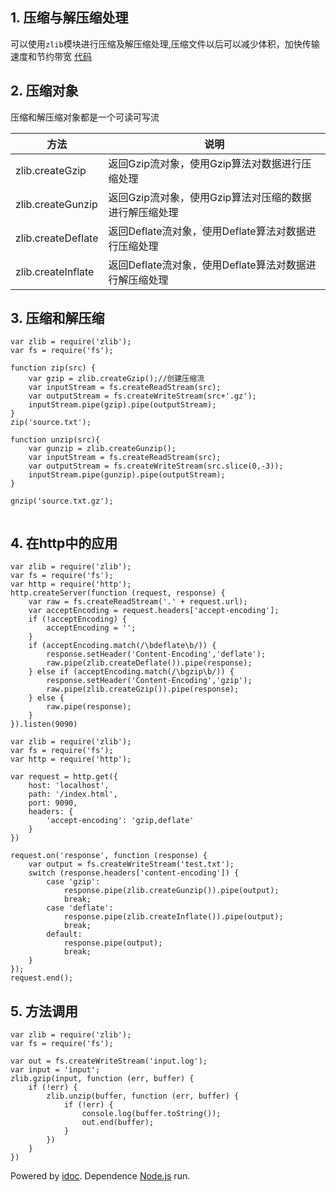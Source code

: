 ## 1\. 压缩与解压缩处理

可以使用`zlib`模块进行压缩及解压缩处理,压缩文件以后可以减少体积，加快传输速度和节约带宽 [代码](https://github.com/zhufengnodejs/static-server/tree/master/lesson/zlib)

## 2\. 压缩对象

压缩和解压缩对象都是一个可读可写流

| 方法 | 说明 |
| --- | --- |
| zlib.createGzip | 返回Gzip流对象，使用Gzip算法对数据进行压缩处理 |
| zlib.createGunzip | 返回Gzip流对象，使用Gzip算法对压缩的数据进行解压缩处理 |
| zlib.createDeflate | 返回Deflate流对象，使用Deflate算法对数据进行压缩处理 |
| zlib.createInflate | 返回Deflate流对象，使用Deflate算法对数据进行解压缩处理 |

## 3\. 压缩和解压缩

```
var zlib = require('zlib');
var fs = require('fs');

function zip(src) {
    var gzip = zlib.createGzip();//创建压缩流
    var inputStream = fs.createReadStream(src);
    var outputStream = fs.createWriteStream(src+'.gz');
    inputStream.pipe(gzip).pipe(outputStream);
}
zip('source.txt');

function unzip(src){
    var gunzip = zlib.createGunzip();
    var inputStream = fs.createReadStream(src);
    var outputStream = fs.createWriteStream(src.slice(0,-3));
    inputStream.pipe(gunzip).pipe(outputStream);
}

gnzip('source.txt.gz');


```

## 4\. 在http中的应用

```
var zlib = require('zlib');
var fs = require('fs');
var http = require('http');
http.createServer(function (request, response) {
    var raw = fs.createReadStream('.' + request.url);
    var acceptEncoding = request.headers['accept-encoding'];
    if (!acceptEncoding) {
        acceptEncoding = '';
    }
    if (acceptEncoding.match(/\bdeflate\b/)) {
        response.setHeader('Content-Encoding','deflate');
        raw.pipe(zlib.createDeflate()).pipe(response);
    } else if (acceptEncoding.match(/\bgzip\b/)) {
        response.setHeader('Content-Encoding','gzip');
        raw.pipe(zlib.createGzip()).pipe(response);
    } else {
        raw.pipe(response);
    }
}).listen(9090)

```

```
var zlib = require('zlib');
var fs = require('fs');
var http = require('http');

var request = http.get({
    host: 'localhost',
    path: '/index.html',
    port: 9090,
    headers: {
        'accept-encoding': 'gzip,deflate'
    }
})

request.on('response', function (response) {
    var output = fs.createWriteStream('test.txt');
    switch (response.headers['content-encoding']) {
        case 'gzip':
            response.pipe(zlib.createGunzip()).pipe(output);
            break;
        case 'deflate':
            response.pipe(zlib.createInflate()).pipe(output);
            break;
        default:
            response.pipe(output);
            break;
    }
});
request.end();

```

## 5\. 方法调用

```
var zlib = require('zlib');
var fs = require('fs');

var out = fs.createWriteStream('input.log');
var input = 'input';
zlib.gzip(input, function (err, buffer) {
    if (!err) {
        zlib.unzip(buffer, function (err, buffer) {
            if (!err) {
                console.log(buffer.toString());
                out.end(buffer);
            }
        })
    }
})

```

Powered by [idoc](https://github.com/jaywcjlove/idoc). Dependence [Node.js](https://nodejs.org) run.